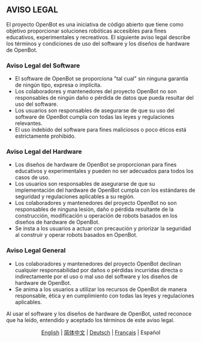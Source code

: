 ## AVISO LEGAL

El proyecto OpenBot es una iniciativa de código abierto que tiene como objetivo proporcionar soluciones robóticas accesibles para fines educativos, experimentales y recreativos. El siguiente aviso legal describe los términos y condiciones de uso del software y los diseños de hardware de OpenBot.

### Aviso Legal del Software

- El software de OpenBot se proporciona "tal cual" sin ninguna garantía de ningún tipo, expresa o implícita.
- Los colaboradores y mantenedores del proyecto OpenBot no son responsables de ningún daño o pérdida de datos que pueda resultar del uso del software.
- Los usuarios son responsables de asegurarse de que su uso del software de OpenBot cumpla con todas las leyes y regulaciones relevantes.
- El uso indebido del software para fines maliciosos o poco éticos está estrictamente prohibido.

### Aviso Legal del Hardware

- Los diseños de hardware de OpenBot se proporcionan para fines educativos y experimentales y pueden no ser adecuados para todos los casos de uso.
- Los usuarios son responsables de asegurarse de que su implementación del hardware de OpenBot cumpla con los estándares de seguridad y regulaciones aplicables a su región.
- Los colaboradores y mantenedores del proyecto OpenBot no son responsables de ninguna lesión, daño o pérdida resultante de la construcción, modificación u operación de robots basados en los diseños de hardware de OpenBot.
- Se insta a los usuarios a actuar con precaución y priorizar la seguridad al construir y operar robots basados en OpenBot.

### Aviso Legal General

- Los colaboradores y mantenedores del proyecto OpenBot declinan cualquier responsabilidad por daños o pérdidas incurridas directa o indirectamente por el uso o mal uso del software y los diseños de hardware de OpenBot.
- Se anima a los usuarios a utilizar los recursos de OpenBot de manera responsable, ética y en cumplimiento con todas las leyes y regulaciones aplicables.

Al usar el software y los diseños de hardware de OpenBot, usted reconoce que ha leído, entendido y aceptado los términos de este aviso legal.

<p align="center">
  <a href="README.md">English</a> |
  <a href="README.zh-CN.md">简体中文</a> |
  <a href="README.de-DE.md">Deutsch</a> |
  <a href="README.fr-FR.md">Français</a> |
  <span>Español</span>
</p>
